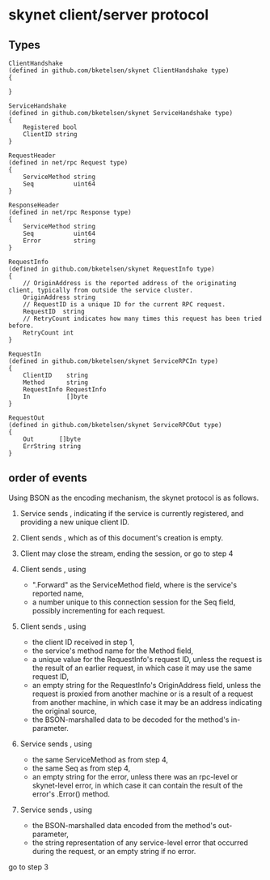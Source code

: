 # skynet client/server protocol

## Types

    ClientHandshake
    (defined in github.com/bketelsen/skynet ClientHandshake type)
    {
        
    }

    ServiceHandshake
    (defined in github.com/bketelsen/skynet ServiceHandshake type)
    {
        Registered bool
        ClientID string
    }

    RequestHeader
    (defined in net/rpc Request type)
    {
        ServiceMethod string
        Seq           uint64
    }

    ResponseHeader
    (defined in net/rpc Response type)
    {
        ServiceMethod string
        Seq           uint64
        Error         string
    }

    RequestInfo
    (defined in github.com/bketelsen/skynet RequestInfo type)
    {
        // OriginAddress is the reported address of the originating client, typically from outside the service cluster.
        OriginAddress string
        // RequestID is a unique ID for the current RPC request.
        RequestID  string
        // RetryCount indicates how many times this request has been tried before.
        RetryCount int
    }

    RequestIn
    (defined in github.com/bketelsen/skynet ServiceRPCIn type)
    {
        ClientID    string
        Method      string
        RequestInfo RequestInfo
        In          []byte
    }

    RequestOut
    (defined in github.com/bketelsen/skynet ServiceRPCOut type)
    {
        Out       []byte
        ErrString string
    }

## order of events

Using BSON as the encoding mechanism, the skynet protocol is as follows.

1) Service sends <ServiceHandshake>, indicating if the service is currently registered, and providing a new unique client ID.

2) Client sends <ClientHandshake>, which as of this document's creation is empty.

3) Client may close the stream, ending the session, or go to step 4

4) Client sends <RequestHeader>, using 
    * "<Name>.Forward" as the ServiceMethod field, where <Name> is the service's reported name,
    * a number unique to this connection session for the Seq field, possibly incrementing for each request.

5) Client sends <RequestIn>, using
    * the client ID received in step 1,
    * the service's method name for the Method field,
    * a unique value for the RequestInfo's request ID, unless the request is the result of an earlier request, in which case it may use the same request ID,
    * an empty string for the RequestInfo's OriginAddress field, unless the request is proxied from another machine or is a result of a request from another machine, in which case it may be an address indicating the original source,
    * the BSON-marshalled data to be decoded for the method's in-parameter.

6) Service sends <ResponseHeader>, using
    * the same ServiceMethod as from step 4,
    * the same Seq as from step 4,
    * an empty string for the error, unless there was an rpc-level or skynet-level error, in which case it can contain the result of the error's .Error() method.

7) Service sends <RequestOut>, using
    * the BSON-marshalled data encoded from the method's out-parameter,
    * the string representation of any service-level error that occurred during the request, or an empty string if no error.

go to step 3
